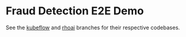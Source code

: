 # Fraud Detection E2E Demo

See the [kubeflow](https://github.com/hbelmiro/fraud_detection_e2e_demo/tree/kubeflow) and [rhoai](https://github.com/hbelmiro/fraud_detection_e2e_demo/tree/rhoai) branches for their respective codebases.

